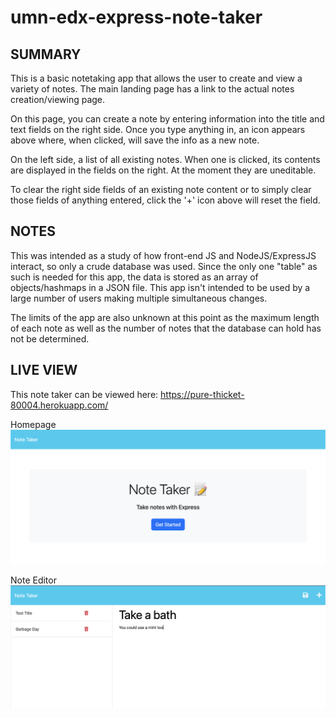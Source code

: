 # umn-edx-express-note-taker

## SUMMARY
This is a basic notetaking app that allows the user to create and view a variety of notes.  The main landing page has a link to the actual notes creation/viewing page.

On this page, you can create a note by entering information into the title and text fields on the right side.  Once you type anything in, an icon appears above where, when clicked, will save the info as a new note.

On the left side, a list of all existing notes.  When one is clicked, its contents are displayed in the fields on the right.  At the moment they are uneditable.

To clear the right side fields of an existing note content or to simply clear those fields of anything entered, click the '+' icon above will reset the field.

## NOTES
This was intended as a study of how front-end JS and NodeJS/ExpressJS interact, so only a crude database was used.  Since the only one "table" as such is needed for this app, the data is stored as an array of objects/hashmaps in a JSON file.  This app isn't intended to be used by a large number of users making multiple simultaneous changes.

The limits of the app are also unknown at this point as the maximum length of each note as well as the number of notes that the database can hold has not be determined.

## LIVE VIEW
This note taker can be viewed here: https://pure-thicket-80004.herokuapp.com/

Homepage
![Homepage](./public/assets/images/screenshot_index.png)

Note Editor
![Notes](./public/assets/images/screenshot_note.png)
